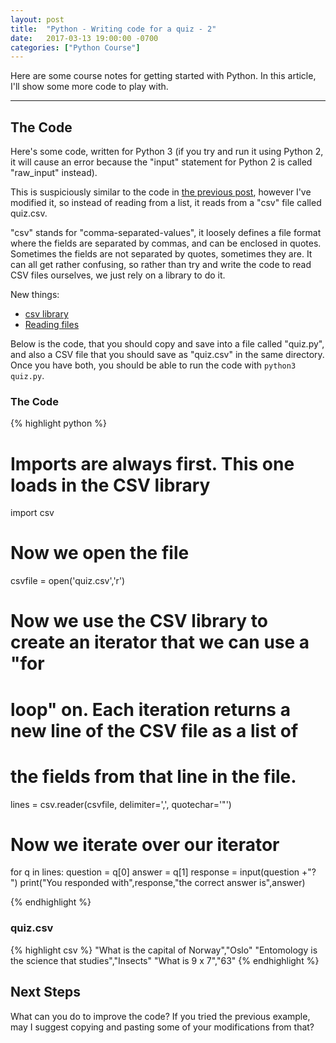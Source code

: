 ```yaml
---
layout: post
title:  "Python - Writing code for a quiz - 2"
date:   2017-03-13 19:00:00 -0700
categories: ["Python Course"]
---
```


Here are some course notes for getting started with Python. In this article, I'll
show some more code to play with.

--------------


## The Code

Here's some code, written for Python 3 (if you try and run it using Python 2, it
will cause an error because the "input" statement for Python 2 is called 
"raw_input" instead).

This is suspiciously similar to the code in <a href="{% post_url 2017-03-07-python-making-a-quiz %}">the previous post</a>, however I've modified it, so instead of reading from a list, it reads from a "csv" file called quiz.csv.

"csv" stands for "comma-separated-values", it loosely defines a file format where the fields are separated by commas, and can be enclosed in quotes. Sometimes the fields are not separated by quotes, sometimes they are. It can all get rather confusing, so rather than try and write the code to read CSV files ourselves, we just rely on a library to do it.

New things:

* [csv library](https://docs.python.org/3/library/csv.html)
* [Reading files](https://docs.python.org/3/tutorial/inputoutput.html#reading-and-writing-files)

Below is the code, that you should copy and save into a file called "quiz.py", and also a CSV file that you should save as "quiz.csv" in the same directory.  Once you have both, you should be able to run the code with ```python3 quiz.py```.

### The Code

{% highlight python %}
# Imports are always first. This one loads in the CSV library
import csv

# Now we open the file
csvfile = open('quiz.csv','r')

# Now we use the CSV library to create an iterator that we can use a "for
# loop" on. Each iteration returns a new line of the CSV file as a list of
# the fields from that line in the file.
lines = csv.reader(csvfile, delimiter=',', quotechar='"')

# Now we iterate over our iterator
for q in lines:
  question = q[0]
  answer = q[1]
  response = input(question +"? ")
  print("You responded with",response,"the correct answer is",answer)

{% endhighlight %}


### quiz.csv

{% highlight csv %}
"What is the capital of Norway","Oslo"
"Entomology is the science that studies","Insects"
"What is 9 x 7","63"
{% endhighlight %}



## Next Steps

What can you do to improve the code?  If you tried the previous example, may I suggest copying and pasting some of your modifications from that?
